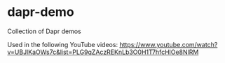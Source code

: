 # dapr-demo
Collection of Dapr demos

Used in the following YouTube videos: https://www.youtube.com/watch?v=UBJlKaOWs7c&list=PLG9qZAczREKnLb3O0H1T7hfcHlOe8NlRM